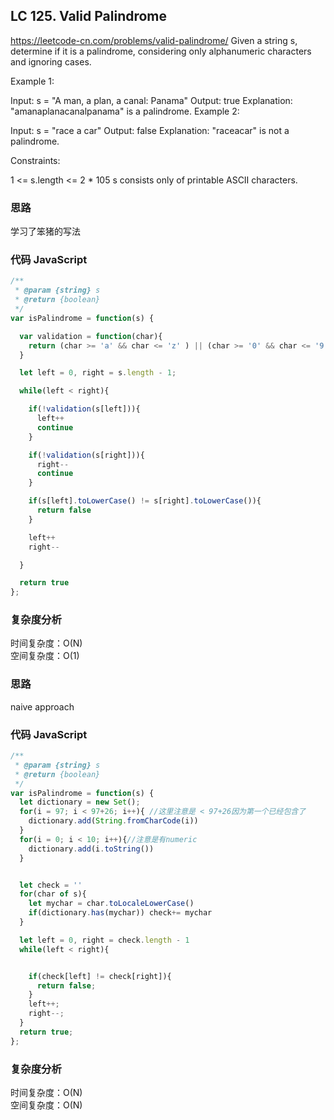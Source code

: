 ## LC 125. Valid Palindrome

https://leetcode-cn.com/problems/valid-palindrome/
Given a string s, determine if it is a palindrome, considering only alphanumeric characters and ignoring cases.

Example 1:

Input: s = "A man, a plan, a canal: Panama"
Output: true
Explanation: "amanaplanacanalpanama" is a palindrome.
Example 2:

Input: s = "race a car"
Output: false
Explanation: "raceacar" is not a palindrome.

Constraints:

1 <= s.length <= 2 \* 105
s consists only of printable ASCII characters.

### 思路

学习了笨猪的写法

### 代码 JavaScript

```JavaScript
/**
 * @param {string} s
 * @return {boolean}
 */
var isPalindrome = function(s) {

  var validation = function(char){
    return (char >= 'a' && char <= 'z' ) || (char >= '0' && char <= '9') || (char >= 'A' && char <= 'Z')
  }

  let left = 0, right = s.length - 1;

  while(left < right){

    if(!validation(s[left])){
      left++
      continue
    }

    if(!validation(s[right])){
      right--
      continue
    }

    if(s[left].toLowerCase() != s[right].toLowerCase()){
      return false
    }

    left++
    right--

  }

  return true
};

```

### 复杂度分析

时间复杂度：O(N) </br>
空间复杂度：O(1)

### 思路

naive approach

### 代码 JavaScript

```JavaScript
/**
 * @param {string} s
 * @return {boolean}
 */
var isPalindrome = function(s) {
  let dictionary = new Set();
  for(i = 97; i < 97+26; i++){ //这里注意是 < 97+26因为第一个已经包含了
    dictionary.add(String.fromCharCode(i))
  }
  for(i = 0; i < 10; i++){//注意是有numeric
    dictionary.add(i.toString())
  }


  let check = ''
  for(char of s){
    let mychar = char.toLocaleLowerCase()
    if(dictionary.has(mychar)) check+= mychar
  }

  let left = 0, right = check.length - 1
  while(left < right){


    if(check[left] != check[right]){
      return false;
    }
    left++;
    right--;
  }
  return true;
};

```

### 复杂度分析

时间复杂度：O(N) </br>
空间复杂度：O(N)
